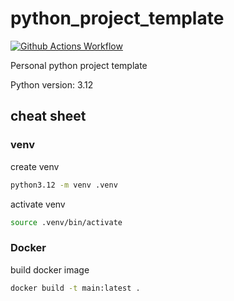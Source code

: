 # python_project_template

[![Github Actions Workflow](https://github.com/DiogoCarapito/python_project_template/actions/workflows/main.yaml/badge.svg)](https://github.com/DiogoCarapito/python_project_template/actions/workflows/main.yaml)

Personal python project template

Python version: 3.12

## cheat sheet

### venv

create venv

```bash
python3.12 -m venv .venv
```

activate venv

```bash
source .venv/bin/activate
```

### Docker

build docker image

```bash
docker build -t main:latest .
```

